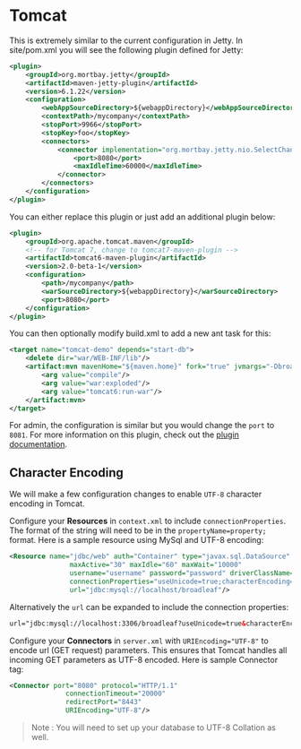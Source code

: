 # Tomcat

This is extremely similar to the current configuration in Jetty. In site/pom.xml you will see the following plugin defined for Jetty:

```xml
<plugin>
    <groupId>org.mortbay.jetty</groupId>
    <artifactId>maven-jetty-plugin</artifactId>
    <version>6.1.22</version>
    <configuration>
        <webAppSourceDirectory>${webappDirectory}</webAppSourceDirectory>
        <contextPath>/mycompany</contextPath>
        <stopPort>9966</stopPort>
        <stopKey>foo</stopKey>
        <connectors>
            <connector implementation="org.mortbay.jetty.nio.SelectChannelConnector">
                <port>8080</port>
                <maxIdleTime>60000</maxIdleTime>
            </connector>
        </connectors>
    </configuration>
</plugin>
```

You can either replace this plugin or just add an additional plugin below:

```xml
<plugin>
    <groupId>org.apache.tomcat.maven</groupId>
    <!-- for Tomcat 7, change to tomcat7-maven-plugin -->
    <artifactId>tomcat6-maven-plugin</artifactId>
    <version>2.0-beta-1</version>
    <configuration>
        <path>/mycompany</path>
        <warSourceDirectory>${webappDirectory}</warSourceDirectory>
        <port>8080</port>
    </configuration>
</plugin>
```

You can then optionally modify build.xml to add a new ant task for this:

```xml
<target name="tomcat-demo" depends="start-db">
    <delete dir="war/WEB-INF/lib"/>
    <artifact:mvn mavenHome="${maven.home}" fork="true" jvmargs="-DbroadleafCoreDirectory=${broadleafCoreDirectory} -DbroadleafWorkspaceDirectory=${broadleafWorkspaceDirectory} -XX:MaxPermSize=256M -Xmx512M">
        <arg value="compile"/>
        <arg value="war:exploded"/>
        <arg value="tomcat6:run-war"/>
    </artifact:mvn>
</target>
```

For admin, the configuration is similar but you would change the ```port``` to ```8081```. For more information on this plugin, check out the [plugin documentation](http://tomcat.apache.org/maven-plugin-2.2/run-mojo-features.html).

## Character Encoding

We will make a few configuration changes to enable `UTF-8` character encoding in Tomcat. 

Configure your **Resources** in `context.xml` to include `connectionProperties`. The format of the string will need to be in the `propertyName=property;` format. Here is a sample resource using MySql and UTF-8 encoding:

```xml
<Resource name="jdbc/web" auth="Container" type="javax.sql.DataSource"
               maxActive="30" maxIdle="60" maxWait="10000"
               username="username" password="password" driverClassName="com.mysql.jdbc.Driver"
               connectionProperties="useUnicode=true;characterEncoding=utf8;"
               url="jdbc:mysql://localhost/broadleaf"/>
```

Alternatively the `url` can be expanded to include the connection properties:

```xml
url="jdbc:mysql://localhost:3306/broadleaf?useUnicode=true&characterEncoding=utf8"
```

Configure your **Connectors** in `server.xml` with `URIEncoding="UTF-8"` to encode url (GET request) parameters. This ensures that Tomcat handles all incoming GET parameters as UTF-8 encoded. Here is sample Connector tag:

```xml
<Connector port="8080" protocol="HTTP/1.1"
              connectionTimeout="20000"
              redirectPort="8443" 
              URIEncoding="UTF-8"/>
```

> Note : You will need to set up your database to UTF-8 Collation as well.